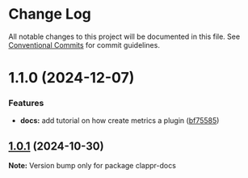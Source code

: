 # Change Log

All notable changes to this project will be documented in this file.
See [Conventional Commits](https://conventionalcommits.org) for commit guidelines.

# 1.1.0 (2024-12-07)


### Features

* **docs:** add tutorial on how create metrics a plugin ([bf75585](https://github.com/Melissa1181/clappr/commit/bf75585ed062c10a32cc6fda85c871475a5affda))





## [1.0.1](https://github.com/clappr/clappr/compare/clappr-docs@1.0.0...clappr-docs@1.0.1) (2024-10-30)

**Note:** Version bump only for package clappr-docs
